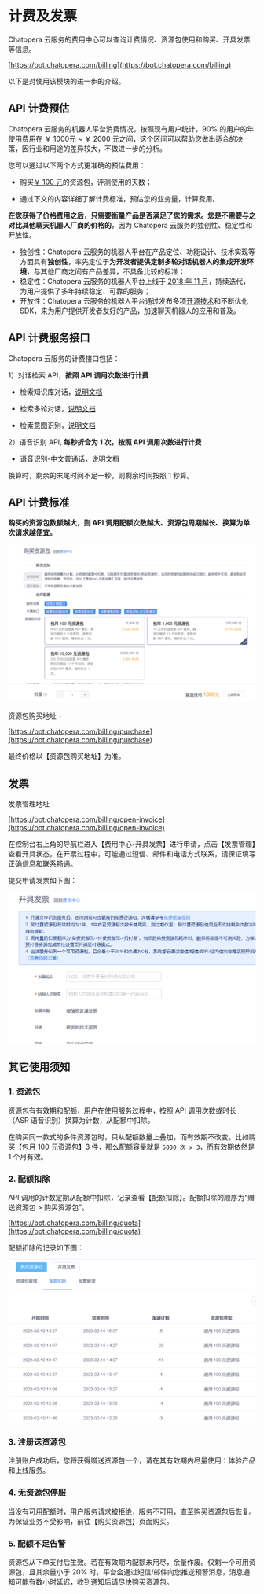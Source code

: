 # 计费及发票

Chatopera 云服务的费用中心可以查询计费情况、资源包使用和购买、开具发票等信息。

[https://bot.chatopera.com/billing](https://bot.chatopera.com/billing)

以下是对使用该模块的进一步的介绍。

## API 计费预估

Chatopera 云服务的机器人平台消费情况，按照现有用户统计，90% 的用户的年使用费用在 ￥ 1000元  ~ ￥ 2000 元之间，这个区间可以帮助您做出适合的决策，因行业和用途的差异较大，不做进一步的分析。

您可以通过以下两个方式更准确的预估费用：

* 购买[￥ 100 元](https://bot.chatopera.com/billing/purchase)的资源包，评测使用的天数；

* 通过下文的内容详细了解计费标准，预估您的业务量，计算费用。

**在您获得了价格费用之后，只需要衡量产品是否满足了您的需求。您是不需要与之对比其他聊天机器人厂商的价格的**，因为 Chatopera 云服务的独创性、稳定性和开放性。

* 独创性：Chatopera 云服务的机器人平台在产品定位、功能设计、技术实现等方面具有**独创性**，率先定位于**为开发者提供定制多轮对话机器人的集成开发环境**，与其他厂商之间有产品差异，不具备比较的标准；
* 稳定性：Chatopera 云服务的机器人平台上线于 [2018 年 11 月](https://mp.weixin.qq.com/s/HMLjWN_ynpJWJx_OiL0GqQ)，持续迭代，为用户提供了多年持续稳定、可靠的服务；
* 开放性：Chatopera 云服务的机器人平台通过发布多项[开源技术](https://github.com/chatopera)和不断优化 SDK，来为用户提供开发者友好的产品，加速聊天机器人的应用和普及。

## API 计费服务接口

Chatopera 云服务的计费接口包括：

1）对话检索 API，**按照 API 调用次数进行计费**

* 检索知识库对话，[说明文档](https://docs.chatopera.com/products/chatbot-platform/references/sdk/chatbot/chat.html#%E6%A3%80%E7%B4%A2%E7%9F%A5%E8%AF%86%E5%BA%93)

* 检索多轮对话，[说明文档](https://docs.chatopera.com/products/chatbot-platform/references/sdk/chatbot/chat.html#%E6%A3%80%E7%B4%A2%E5%A4%9A%E8%BD%AE%E5%AF%B9%E8%AF%9D)

* 检索意图识别，[说明文档](https://docs.chatopera.com/products/chatbot-platform/references/sdk/chatbot/chat.html#%E6%A3%80%E7%B4%A2%E6%84%8F%E5%9B%BE%E8%AF%86%E5%88%AB)

2）语音识别 API, **每秒折合为 1 次，按照 API 调用次数进行计费**

* 语音识别-中文普通话，[说明文档](https://docs.chatopera.com/products/chatbot-platform/references/sdk/chatbot/asr.html)

换算时，剩余的末尾时间不足一秒，则剩余时间按照 1 秒算。

## API 计费标准

**购买的资源包数额越大，则 API 调用配额次数越大、资源包周期越长、换算为单次请求越便宜。**

![](../../../images/assets/screenshot_20231215132643.png)


资源包购买地址 -

[https://bot.chatopera.com/billing/purchase](https://bot.chatopera.com/billing/purchase)

最终价格以【资源包购买地址】为准。

## 发票

发票管理地址 -

[https://bot.chatopera.com/billing/open-invoice](https://bot.chatopera.com/billing/open-invoice)

在控制台右上角的导航栏进入【费用中心-开具发票】进行申请，点击【发票管理】查看开具状态，在开票过程中，可能通过短信、邮件和电话方式联系，请保证填写正确信息和联系畅通。

提交申请发票如下图：

![申请开发票](../../../images/platform/billing_invoice_20230210150705.png)


## 其它使用须知

### 1. 资源包

资源包有有效期和配额，用户在使用服务过程中，按照 API 调用次数或时长（ASR 语音识别）换算为计数，从配额中扣除。

在购买同一款式的多件资源包时，只从配额数量上叠加，而有效期不改变。比如购买【包月 100 元资源包】3 件，那么配额容量就是 `5000 次 x 3`，而有效期依然是 1 个月有效。

### 2. 配额扣除

API 调用的计数定期从配额中扣除，记录查看【配额扣除】。配额扣除的顺序为“赠送资源包 > 购买资源包”。

[https://bot.chatopera.com/billing/quota](https://bot.chatopera.com/billing/quota)

配额扣除的记录如下图：

![配额扣除信息](../../../images/platform/quota_charge_20230210150931.png)

### 3. 注册送资源包

注册账户成功后，您将获得赠送资源包一个，请在其有效期内尽量使用：体验产品和上线服务。

### 4. 无资源包停服

当没有可用配额时，用户服务请求被拒绝，服务不可用，直至购买资源包后恢复。为保证业务不受影响，前往【购买资源包】页面购买。

### 5. 配额不足告警

资源包从下单支付后生效。若在有效期内配额未用尽，余量作废。仅剩一个可用资源包，且其余量小于 20% 时，平台会通过短信/邮件向您推送预警消息，消息通知可能有数小时延迟，收到通知后请尽快购买资源包。